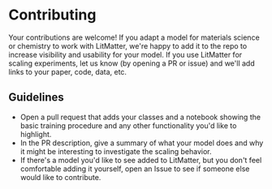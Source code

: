 # Contributing
Your contributions are welcome! If you adapt a model for materials science or chemistry to work with LitMatter, 
we're happy to add it to the repo to increase visibility and usability for your model. If you use LitMatter for scaling experiments, let us know
(by opening a PR or issue) and we'll add links to your paper, code, data, etc.

## Guidelines
- Open a pull request that adds your classes and a notebook showing the basic training procedure and any other functionality you'd like to highlight.
- In the PR description, give a summary of what your model does and why it might be interesting to investigate the scaling behavior.
- If there's a model you'd like to see added to LitMatter, but you don't feel comfortable adding it yourself, open an Issue to see if someone else would like to contribute.
